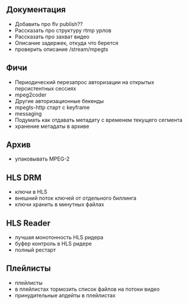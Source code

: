 Документация
------------

* Добавить про flv publish??
* Рассказать про структуру rtmp урлов
* Рассказать про захват видео
* Описание задержек, откуда что берется
* проверить описание /stream/mpegts

Фичи
----

* Периодический перезапрос авторизации на открытых персистентных сессиях
* mpeg2coder
* Другие авторизационные бекенды
* mpegts-http старт с keyframe
* messaging
* Подумать как отдавать метадату с временем текущего сегмента
* хранение метадаты в архиве

Архив
-----

* упаковывать MPEG-2


HLS DRM
-------

* ключи в HLS
* внешний поток ключей от отдельного биллинга
* ключи хранить в минутных файлах

HLS Reader
---------
* лучшая монотонность HLS ридера
* буфер контроль в HLS ридере
* полный рестарт

Плейлисты
---------
* плейлисты
* в плейлистах тормозить список файлов на потоки видео
* принудительные апдейты в плейлистах

